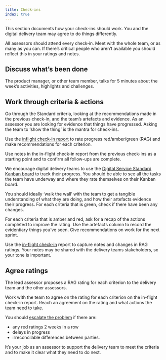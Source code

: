 ```yaml
---
title: Check-ins
index: true
---
```


This section documents how your check-ins should work. You and the digital delivery team may agree to do things differently.

All assessors should attend every check-in. Meet with the whole team, or as many as you can. If there’s critical people who aren’t available you should reflect this in your ratings and notes.

## Discuss what’s been done

The product manager, or other team member, talks for 5 minutes about the week’s activities, highlights and challenges.

## Work through criteria & actions

Go through the Standard criteria, looking at the recommendations made in the previous check-in, and the team’s artefacts and evidence. As an assessor you are looking for evidence that things have progressed. Asking the team to ‘show the thing’ is the mantra for check-ins. 

Use the [inflight check-in report](/5-tools/) to rate progress red/amber/green (RAG) and make recommendations for each criterion. 

Use notes in the in-flight check-in report from the previous check-ins as a starting point and to confirm all follow-ups are complete. 

We encourage digital delivery teams to use the [Digital Service Standard Kanban board](https://www.dto.gov.au/files/digital-service-standard-kanban-a0.pdf) to track their progress. You should be able to see all the tasks the team have underway and where they rate themselves on their Kanban board.

You should ideally ‘walk the wall’ with the team to get a tangible understanding of what they are doing, and how their artefacts evidence their progress. For each criteria that is green, check if there have been any changes.

For each criteria that is amber and red, ask for a recap of the actions completed to improve the rating. Use the artefacts column to record the evidentiary things you’ve seen. Give recommendations on work for the next sprint.

Use the [in-flight check-in](https://www.dto.gov.au/files/digital-service-standard-kanban-a0.pdf) report to capture notes and changes in RAG ratings. Your notes may be shared with the delivery teams stakeholders, so your tone is important.

## Agree ratings

The lead assessor proposes a RAG rating for each criterion to the delivery team and the other assessors.

Work with the team to agree on the rating for each criterion on the in-flight check-in report. Reach an agreement on the rating and what actions the team need to take.

You should [escalate the problem](/5-tools/#escalate) if there are:

*	any red ratings 2 weeks in a row
*	delays in progress
*	irreconcilable differences between parties.

It’s your job as an assessor to support the delivery team to meet the criteria and to make it clear what they need to do next.

